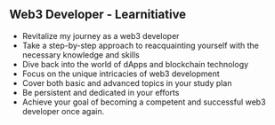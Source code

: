 ## Web3 Developer - Learnitiative 

- Revitalize my journey as a web3 developer
- Take a step-by-step approach to reacquainting yourself with the necessary knowledge and skills
- Dive back into the world of dApps and blockchain technology
- Focus on the unique intricacies of web3 development
- Cover both basic and advanced topics in your study plan
- Be persistent and dedicated in your efforts
- Achieve your goal of becoming a competent and successful web3 developer once again.